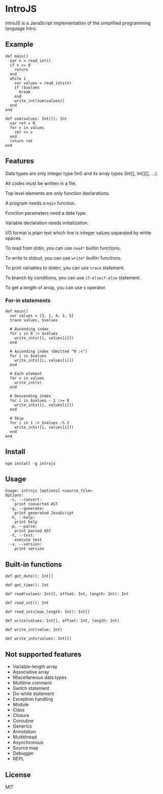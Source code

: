# IntroJS

IntroJS is a JavaScript implementation of the simplified programming language Intro.

## Example

```
def main()
  var n = read_int()
  if n <= 0
    return
  end
  while 1
    var values = read_ints(n)
    if !$values
      break
    end
    write_int(sum(values))
  end
end

def sum(values: Int[]): Int
  var ret = 0
  for v in values
    ret += v
  end
  return ret
end
```

## Features

Data types are only integer type (Int) and its array types (Int[], Int[][], ...).

All codes must be written in a file.

Top level elements are only function declarations.

A program needs a `main` function.

Function parameters need a data type.

Variable declaration needs initialization.

I/O format is plain text which line is integer values separated by white spaces.

To read from stdin, you can use `read*` builtin functions.

To write to stdout, you can use `write*` builtin functions.

To print variables to stderr, you can use `trace` statement.

To branch by conditions, you can use `if-elseif-else` statement.

To get a length of array, you can use `$` operator.

### For-in statements

```
def main()
  var values = [3, 1, 4, 1, 5]
  trace values, $values

  # Ascending index
  for i in 0 :< $values
    write_ints([i, values[i]])
  end

  # Ascending index (Omitted "0 :<")
  for i in $values
    write_ints([i, values[i]])
  end

  # Each element
  for v in values
    write_int(v)
  end

  # Descending index
  for i in $values - 1 :>= 0
    write_ints([i, values[i]])
  end

  # Skip
  for i in 1 :< $values :% 2
    write_ints([i, values[i]])
  end
end
```

## Install

```
npm install -g introjs
```

## Usage

```
Usage: introjs [options] <source_file>
Options:
  -c, --convert:
    print converted AST
  -g, --generate:
    print generated JavaScript
  -h, --help:
    print help
  -p, --parse:
    print parsed AST
  -t, --test:
    execute test
  -v, --version:
    print version
```

## Built-in functions

```
def get_date(): Int[]
```

```
def get_time(): Int
```

```
def read(values: Int[], offset: Int, length: Int): Int
```

```
def read_int(): Int
```

```
def read_ints(max_length: Int): Int[]
```

```
def write(values: Int[], offset: Int, length: Int)
```

```
def write_int(value: Int)
```

```
def write_ints(values: Int[])
```

## Not supported features

* Variable-length array
* Associative array
* Miscellaneous data types
* Multiline comment
* Switch statement
* Do-while statement
* Exception handling
* Module
* Class
* Closure
* Coroutine
* Generics
* Annotation
* Multithread
* Asynchronous
* Source map
* Debugger
* REPL

## License

MIT
